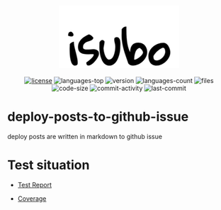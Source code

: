 <div align="center">
  <img src="assets/logo.png" />
</div>
<br/>
<div align="center">
  <a href="https://github.com/isaaxite/deploy-posts-to-github-issue/blob/main/LICENSE"><img src="https://img.shields.io/bower/l/MI" alt="license"></a>
  <img src="https://img.shields.io/github/languages/top/isaaxite/deploy-posts-to-github-issue" alt="languages-top">
  <img src="https://img.shields.io/github/package-json/v/isaaxite/deploy-posts-to-github-issue" alt="version">
  <img src="https://img.shields.io/github/languages/count/isaaxite/deploy-posts-to-github-issue" alt="languages-count">
  <img src="https://img.shields.io/github/directory-file-count/isaaxite/deploy-posts-to-github-issue" alt="files">
  <img src="https://img.shields.io/github/languages/code-size/isaaxite/deploy-posts-to-github-issue" alt="code-size">
  <img src="https://img.shields.io/github/commit-activity/t/isaaxite/deploy-posts-to-github-issue" alt="commit-activity">
  <img src="https://img.shields.io/github/last-commit/isaaxite/deploy-posts-to-github-issue" alt="last-commit">
</div>

# deploy-posts-to-github-issue
deploy posts are written in markdown  to github issue

# Test situation

- [Test Report](https://isaaxite.github.io/deploy-posts-to-github-issue/test-report.html)

- [Coverage](https://isaaxite.github.io/deploy-posts-to-github-issue/coverage/lcov-report/index.html)
